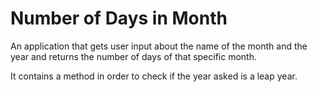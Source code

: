 # Number of Days in Month

An application that gets user input about the name of the month and the year
and returns the number of days of that specific month.

It contains a method in order to check if the year asked is a leap year.
